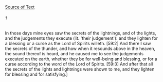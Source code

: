 [Source of Text](https://github.com/scrollmapper/bible_databases_deuterocanonical)

###### 1
In those days mine eyes saw the secrets of the lightnings, and of the lights, and the judgements they execute (lit. 'their judgement'): and they lighten for a blessing or a curse as the Lord of Spirits willeth. [59:2] And there I saw the secrets of the thunder, and how when it resounds above in the heaven, the sound thereof is heard, and he caused me to see the judgements executed on the earth, whether they be for well-being and blessing, or for a curse according to the word of the Lord of Spirits. [59:3] And after that all the secrets of the lights and lightnings were shown to me, and they lighten for blessing and for satisfying.]
